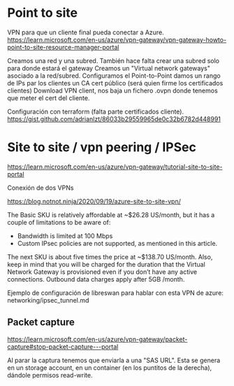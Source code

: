 # Point to site

VPN para que un cliente final pueda conectar a Azure.
<https://learn.microsoft.com/en-us/azure/vpn-gateway/vpn-gateway-howto-point-to-site-resource-manager-portal>

Creamos una red y una subred.
También hace falta crear una subred solo para donde estará el gateway
Creamos un "Virtual network gateways" asociado a la red/subred.
Configuramos el Point-to-Point
damos un rango de IPs par los clientes
un CA cert público (será quien firme los certificados clientes)
Download VPN client, nos baja un fichero .ovpn donde tenemos que meter el cert del cliente.

Configuración con terraform (falta parte certificados cliente).
<https://gist.github.com/adrianlzt/86033b29559965de0c32b6782d448991>

# Site to site / vpn peering / IPSec

<https://learn.microsoft.com/en-us/azure/vpn-gateway/tutorial-site-to-site-portal>

Conexión de dos VPNs

<https://blog.notnot.ninja/2020/09/19/azure-site-to-site-vpn/>

The Basic SKU is relatively affordable at ~$26.28 US/month, but it has a couple of limitations to be aware of:

- Bandwidth is limited at 100 Mbps
- Custom IPsec policies are not supported, as mentioned in this article.

The next SKU is about five times the price at ~$138.70 US/month. Also, keep in mind that you will be charged for the duration that the Virtual Network Gateway is provisioned even if you don’t have any active connections. Outbound data charges apply after 5GB /month.

Ejemplo de configuración de libreswan para hablar con esta VPN de azure: networking/ipsec_tunnel.md

## Packet capture

<https://learn.microsoft.com/en-us/azure/vpn-gateway/packet-capture#stop-packet-capture---portal>

Al parar la captura tenemos que enviarla a una "SAS URL". Esta se genera en un storage account, en un container (en los puntitos de la derecha), dándole permisos read-write.
